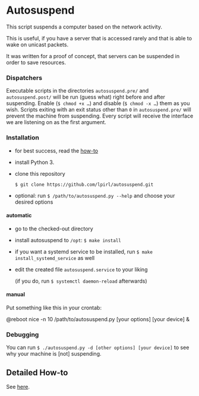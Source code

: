 # Autosuspend

This script suspends a computer based on the network activity.

This is useful, if you have a server that is accessed
rarely and that is able to wake on unicast packets.

It was written for a proof of concept, that servers can be suspended
in order to save resources.

### Dispatchers

Executable scripts in the directories `autosuspend.pre/` and `autosuspend.post/` will be run
(guess what) right before and after suspending.
Enable (`$ chmod +x …`) and disable (`$ chmod -x …`) them as you wish.
Scripts exiting with an exit status other than `0` in `autosuspend.pre/` will
prevent the machine from suspending.
Every script will receive the interface we are listening on as the first argument.

### Installation

* for best success, read the [how-to](howto.rst)
* install Python 3.
* clone this repository

  `$ git clone https://github.com/lpirl/autosuspend.git`

* optional: run `$ /path/to/autosuspend.py --help` and choose your desired options

#### automatic

* go to the checked-out directory
* install autosuspend to `/opt`: `$ make install`
* if you want a systemd service to be installed, run `$ make install_systemd_service` as well
* edit the created file `autosuspend.service` to your liking

  (if you do, run `$ systemctl daemon-reload` afterwards)

#### manual

Put something like this in your crontab:

  @reboot nice -n 10 /path/to/autosuspend.py [your options] [your device] &

### Debugging

You can run `$ ./autosuspend.py -d [other options] [your device]` to see why your machine is [not] suspending.

## Detailed How-to

See [here](howto.rst "how to").
